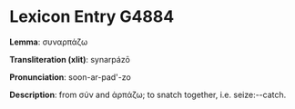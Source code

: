 # Lexicon Entry G4884

**Lemma**: συναρπάζω

**Transliteration (xlit)**: synarpázō

**Pronunciation**: soon-ar-pad'-zo

**Description**:
from σύν and ἁρπάζω; to snatch together, i.e. seize:--catch.
